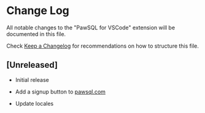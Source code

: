 # Change Log

All notable changes to the "PawSQL for VSCode" extension will be documented in this file.

Check [Keep a Changelog](http://keepachangelog.com/) for recommendations on how to structure this file.

## [Unreleased]

- Initial release

- Add a signup button to [pawsql.com](https://pawsql.com)

- Update locales